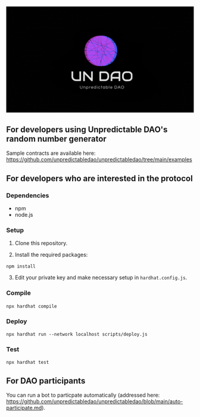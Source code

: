 <div align="center">
	<br/>
	<img src="./assets/logo.png"/>
	<br/>
</div>

## For developers using Unpredictable DAO's random number generator

Sample contracts are available here: https://github.com/unpredictabledao/unpredictabledao/tree/main/examples


## For developers who are interested in the protocol

### Dependencies

* npm
* node.js

### Setup

1. Clone this repository.

2. Install the required packages:
```
npm install
```

3. Edit your private key and make necessary setup in `hardhat.config.js`.

### Compile

```
npx hardhat compile
```

### Deploy

```
npx hardhat run --network localhost scripts/deploy.js
```

### Test

```
npx hardhat test
```


## For DAO participants

You can run a bot to particpate automatically (addressed here: https://github.com/unpredictabledao/unpredictabledao/blob/main/auto-participate.md).
